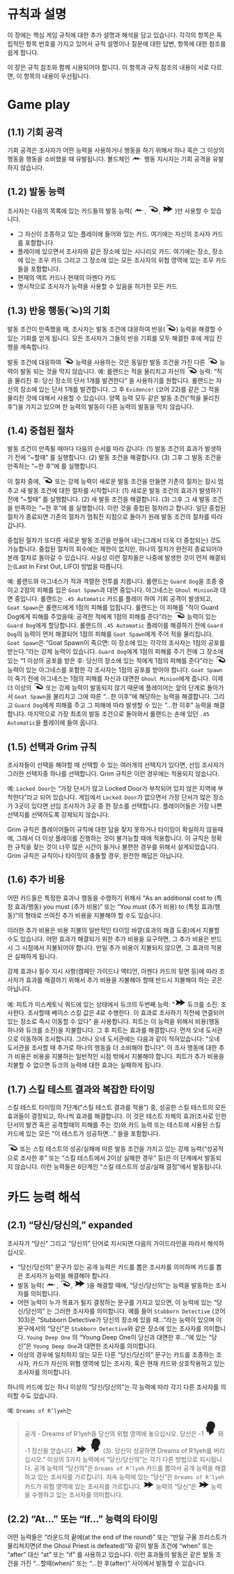 # 규칙과 설명
이 장에는 핵심 게임 규칙에 대한 추가 설명과 해석을 담고 있습니다. 각각의 항목은 독립적인 항목 번호를 가지고 있어서 규칙 설명이나 질문에 대한 답변, 항목에 대한 참조를 쉽게 합니다.

이 장은 규칙 참조와 함께 시용되어야 합니다. 이 항목과 규칙 참조의 내용이 서로 다르면, 이 항목의 내용이 우선됩니다.

# Game play

## (1.1) 기회 공격
기회 공격은 조사자가 어떤 능력을 사용하거나 행동을 하기 위해서 하나 혹은 그 이상의 행동을 행동을 소비했을 때 유발됩니다. 볼드체인 <img src="../images/triggered-free.png" width=25> 행동 지시자는 기회 공격을 유발하지 않습니다.

## (1.2) 발동 능력
조사자는 다음의 목록에 있는 카드들의 발동 능력( <img src="../images/triggered-free.png" width=25>, <img src="../images/triggered-reaction.png" width=25>, <img src="../images/triggered-action.png" width=25> )만 사용할 수 있습니다.
* 그 자신이 조종하고 있는 플레이에 들어와 있는 카드. 여기에는 자신의 조사자 카드를 포함합니다.
* 플레이에 있으면서 조사자와 같은 장소에 있는 시나리오 카드. 여기에는 장소, 장소에 있는 조우 카드 그리고 그 장소에 있는 모든 조사자의 위협 영역에 있는 조우 카드들을 포함합니다.
* 현재의 액트 카드나 현재의 아젠다 카드
* 명시적으로 조사자가 능력을 사용할 수 있음을 허가한 모든 카드

## (1.3) 반응 행동(<img src="../images/triggered-reaction.png" width=25>)의 기회
발동 조건이 만족했을 때, 조사자는 발동 조건에 대응하여 반응(<img src="../images/triggered-reaction.png" width=25>) 능력을 해결할 수 있는 기회를 얻게 됩니다. 모든 조사자가 그들의 반응 기회를 모두 해결한 후에 게임 진행을 계속합니다.

발동 조건에 대응하여 <img src="../images/triggered-reaction.png" width=25> 능력을 사용하는 것은 동일한 발동 조건을 가진 다른 <img src="../images/triggered-reaction.png" width=25> 능력이 발동 되는 것을 막지 않습니다.
예: 롤랜드는 적을 물리치고 자신의 <img src="../images/triggered-reaction.png" width=25> 능력: “적을 물리친 후: 당신 장소의 단서 1개를 발견한다” 을 사용하기를 원합니다. 롤랜드는 자신의 장소에 있는 단서 1개를 발견합니다. 그 후 `Evidence!` (코어 22)를 같은 그 적을 물리친 것에 대해서 사용할 수 있습니다. 양쪽 능력 모두 같은 발동 조건(“적을 물리친 후”)을 가지고 있으며 한 능력의 발동이 다른 능력의 발동을 막지 않습니다.

## (1.4) 중첩된 절차
발동 조건이 만족될 때마다 다음의 순서를 따라 갑니다: (1) 발동 조건의 효과가 발생하기 전에 “~할때” 를 실행합니다. (2) 발동 조건을 해결합니다. (3) 그후 그 발동 조건을 만족하는  “~한 후”에 를 실행합니다.

이 절차 중에, <img src="../images/triggered-reaction.png" width=25> 또는 강제 능력이 새로운 발동 조건을 만들면 기존의 절차는 잠시 멈추고 새 발동 조건에 대한 절차를 시작합니다: (1) 새로운 발동 조건의 효과가 발생하기 전에 “~할때” 를 실행합니다. (2) 새 발동 조건을 해결합니다. (3) 그후 그 새 발동 조건을 만족하는  “~한 후”에 를 실행합니다. 이런 것을 중첩된 절차라고 합니다. 일단 중첩된 절차가 종료되면 기존의 절차가 멈춰진 지점으로 돌아가 원래 발동 조건의 절차를 따라 갑니다.

중첩된 절차가 또다른 새로운 발동 조건을 만들어 내는(그래서 더욱 더 중첩되는) 것도 가능합니다. 중첩된 절차의 회수에는 제한이 없지만, 하나의 절차가 완전히 종료되어야 본래 절차로 돌아갈 수 있습니다. 사실상 이런 절차들은 나중에 발생한 것이 먼저 해결되는(Last In First Out, LIFO) 방법을 따릅니다.

예: 롤랜드와 아그네스가 적과 격렬한 전투를 치릅니다. 롤랜드는 `Guard Dog`을 조종 중이고 2점의 피해를 입은 `Goat Spawn`과 대면 중입니다. 아그네스는 `Ghoul Minion`과 대면 중입니다. 롤랜드는 `.45 Automatic` 카드를 플레이 하여 기회 공격이 발생되고, `Goat Spawn`은 롤랜드에게 1점의 피해를 입힙니다. 롤랜드는 이 피해를 “적이 Guard Dog에게 피해를 주었을때: 공격한 적에게 1점의 피해를 준다”라는 <img src="../images/triggered-reaction.png" width=25> 능력이 있는 `Guard Dog`에게 할당합니다. 롤랜드의 `.45 Automatic` 플레이를 해결하기 전에 `Guard Dog`의 능력이 먼저 해결되어 1점의 피해를 `Goat Spawn`에게 주어 적을 물리칩니다. `Goat Spawn`은 “Goat Spawn이 죽으면: 이 장소에 있는 각각의 조사자는 1점의 공포를 받는다.”라는 강제 능력이 있습니다. `Guard Dog`에게 1점의 피해를 주기 전에 그 장소에 있는 “1 이상의 공포를 받은 후: 당신의 장소에 있는 적에게 1점의 피해를 준다”라는 <img src="../images/triggered-reaction.png" width=25> 능력이 있는 아그네스를 포함한 각 조사자는 1점의 공포를 받아야 합니다. `Goat Spawn`이 죽기 전에 아그네스는 1점의 피해를 자신과 대면한 `Ghoul Minion`에게 줍니다. 이제 더 이상의 <img src="../images/triggered-reaction.png" width=25> 또는 강제 능력이 발동되지 않기 때문에 플레이어는 앞의 단계로 돌아가서 `Goat Spawn`을 물리치고 그에 따른 “…한 이후”에 해당하는 능력을 해결합니다. 그리고 `Guard Dog`에게 피해를 주고 그 피해에 따라 발생할 수 있는 “…한 이후” 능력을 해결합니다. 마지막으로 가장 최초의 발동 조건으로 돌아와서 롤랜드는 손에 있던 `.45 Automatic`을 플레이에 들여 옵니다.

## (1.5) 선택과 Grim 규칙
조사자들이 선택을 해야할 때 선택할 수 있는 여러개의 선택지가 있다면, 선임 조사자가 그러한 선택지중 하나를 선택합니다. Grim 규칙은 이런 경우에는 적용되지 않습니다.

예: `Locked Door`는 “가장 단서가 많고 Locked Door가 부착되어 있지 않은  지역에 부착한다”라고 되어 있습니다. 게임에서 `Locked Door`가 없으면서 가장 단서가 많은 장소가 3곳이 있다면 선임 조사자가 3곳 중 한 장소를 선택합니다. 플레이어들은 가장 나쁜 선택지를 선택하도록 강제되지 않습니다.

Grim 규칙은 플레이어들이 규칙에 대한 답을 찾지 못하거나 타이밍이 확실하지 않을때에, 그래서 더 이상 플레이를 진행하는 것이 불가능할 때에 적용합니다. 이 규칙은 정확한 규칙을 찾는 것이 너무 많은 시간이 들거나 불편한 경우를 위해서 설계되었습니다. Grim 규칙은 규칙이나 타이밍이 충돌할 경우, 완전한 해답은 아닙니다.

## (1.6) 추가 비용
어떤 카드들은 특정한 효과나 행동을 수행하기 위해서 “As an additional cost to (특정 효과/행동) you must (추가 비용)” 또는 “You must (추가 비용) to (특정 효과/행동)”의 형태로 쓰여진 추가 비용을 지불해야 할 수도 있습니다.

이러한 추가 비용은 비용 지불의 일반적인 타이밍 바깥(효과의 해결 도중)에서 지불할 수도 있습니다. 어떤 효과가 해결되기 위한 추가 비용을 요구하면, 그 추가 비용은 반드시 그 시점에서 지불되어야 합니다. 만일 추가 비용이 지불되지 않으면, 그 효과의 적용은 실패하게 됩니다.

강제 효과나 필수 지시 사항(캠페인 가이드나 액티언, 아젠다 카드의 뒷면 등)에 따라 조사자가 효과를 해결하기 위해서 추가 비용을 지불해야 할때 반드시 지불해야 하는 곳은 아닙니다.

예: 피트가 미스케토닉 쿼드에 있는 상태에서 듀크의 두번째 능력: "<img src="../images/triggered-action.png" width=25> 듀크를 소진: 조사한다. 조사할때 베이스 스킬 값은 4로 수행한다. 이 효과로 조사하기 직전에 연결되어 있는 장소로 즉시 이동할 수 있다" 을 사용합니다. 피트는 이 능력을 위해서 비용(행동 하나와 듀크를 소진)을 지불합니다. 그 후 피트는 효과를 해결합니다. 먼저 오네 도서관으로 이동하여 조사합니다. 그러나 오네 도서관에는 다음과 같이 적혀있습니다: "오네 도서관을 조사할 때 추가로 하나의 행동을 더 소비해야 합니다". 이 조사 행동에 대한 추가 비용은 비용을 지불하는 일반적인 시점 밖에서 지불해야 합니다. 피트가 추가 비용을 지불할 수 없으면 듀크의 능력에 대한 효과는 실패하게 됩니다.

## (1.7) 스킬 테스트 결과와 복잡한 타이밍
스킬 테스트 타이밍의 7단계(“스킬 테스트 결과를 적용”) 중, 성공한 스킬 테스트의 모든 효과들이 결정되고, 하나씩 효과를 해결합니다. 이 것은 테스트 자체의 효과(조사로 인한 단서의 발견 혹은 공격할때의 피해를 주는 것)와 카드 능력 또는 테스트에 사용된 스킬 카드에 있는 모든 “이 테스트가 성공하면…” 들을 포함합니다.

<img src="../images/triggered-reaction.png" width=25> 또는 스킬 테스트의 성공/실패에 따른 발동 조건을 가지고 있는 강제 능력(“성공적으로 조사한 후” 또는 “스킬 테스트에서 2이상 실패한 경우” 등)은 이 단계에서 발동되지 않습니다. 이런 능력들은 6단계인 “스킬 테스트의 성공/실패 결정”에서 발동됩니다.

# 카드 능력 해석
## (2.1) “당신/당신의,” expanded
조사자가 “당신” 그리고 “당신의” 단어로 지시되면 다음의 가이드라인을 따라서 해석하십시오.
* “당신/당신의” 문구가 있는 공개 능력은 카드를 뽑은 조사자를 의미하며 카드를 뽑은 조사자가 능력을 해결해야 합니다.
* 발동 능력( <img src="../images/triggered-free.png" width=25>, <img src="../images/triggered-reaction.png" width=25>, <img src="../images/triggered-action.png" width=25> )을 해결할 때에, “당신/당신의”는 능력을 발동하는 조사자를 의미합니다.
* 어떤 능력이 누가 목표가 될지 결정하는 문구를 가지고 있으면, 이 능력에 있는 “당신/당신의” 는 그러한 조사자를 의미합니다. 예를 들어 `Stubborn Detective` (코어 103)은 “Stubborn Detective가 당신의 장소에 있을 때…”라는 능력이 있으며 이 문구에서의 “당신”은 `Stubborn Detective`와 같은 장소에 있는 조사자를 의미합니다. `Young Deep One` 의 “Young Deep One이 당신과 대면한 후…”에 있는 “당신”은 `Young Deep One`과 대면한 조사자를 의미합니다.
* 이상의 경우에 일치하지 않는 모든 다른 “당신/당신의” 문구는 카드를 조종하는 조사자, 카드가 자신의 위협 영역에 있는 조사자, 혹은 현재 카드와 상호작용하고 있는 조사자를 의미합니다.

하나의 카드에 있는 하나 이상의 “당신/당신의”는 각 능력에 따라 각기 다른 조사자를 의미할 수도 있습니다.

예: `Dreams of R’lyeh`는

> 공개 - Dreams of R’lyeh을 당신의 위협 영역에 놓으십시오.
> 당신은 -1 <img src="../images/skill-willpower.png" width=25> 와 -1 정신을 얻습니다.
> <img src="../images/triggered-action.png" width=25>: <img src="../images/skill-willpower.png" width=25> (3). 당신이 성공하면 Dreams of R’lyeh를 버리십시오.”
이상의 3가지 능력에서 “당신/당신의”는 각기 다른 방법으로 지시됩니다. 공개 능력의 “당신의”은 `Dreams of R’lyeh` 카드를 뽑아서 공개 능력을 해결하고 있는 조사자를 가르킵니다. 지속 능력에 있는 “당신”은 `Dreams of R’lyeh`카드가 위협 영역에 있는 조사자를 가르킵니다. <img src="../images/triggered-action.png" width=25> 능력의 “당신”은 <img src="../images/triggered-action.png" width=25> 능력을 수행하고 있는 조사자를 의미합니다.

## (2.2) “At...” 또는 “If...” 능력의 타이밍
어떤 능력들은 “라운드의 끝에(at the end of the round)” 또는 “만일 구울 프리스트가 물리쳐지면(if the Ghoul Priest is defeated)”와 같이 발동 조건에 “when” 또는 “after” 대신 “at” 또는 “if” 를 사용하고 있습니다. 이런 효과들의 발동은 같은 발동 조건을 가진 “…할때(when)” 또는 “…한 후(after)”  사이에서 발동할 수 있습니다.
